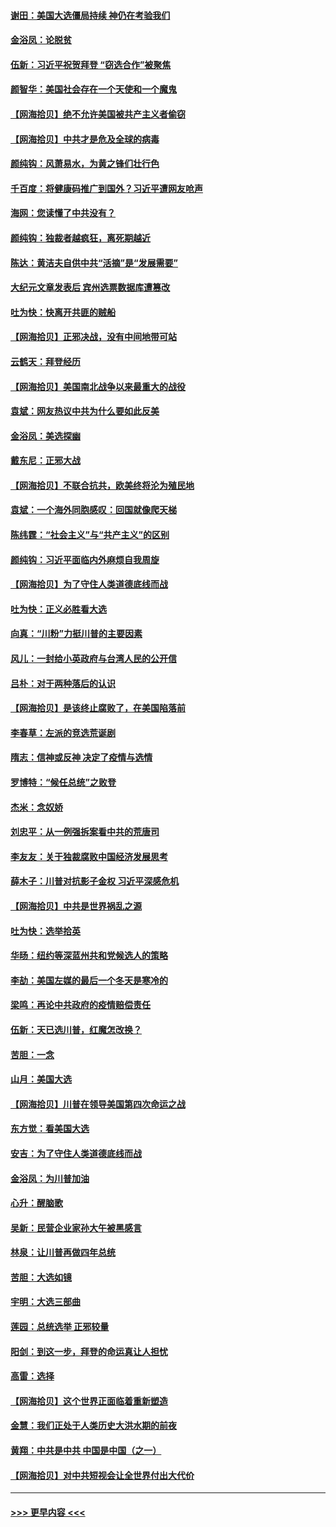 #### [谢田：美国大选僵局持续 神仍在考验我们](../pages/nsc993/n12577432.md?t=11270003) 
#### [金浴凤：论脱贫](../pages/nsc993/n12576386.md?t=11270003) 
#### [伍新：习近平祝贺拜登 “窃选合作”被聚焦](../pages/nsc993/n12576358.md?t=11270003) 
#### [颜智华：美国社会存在一个天使和一个魔鬼](../pages/nsc993/n12574299.md?t=11270003) 
#### [【网海拾贝】绝不允许美国被共产主义者偷窃](../pages/nsc993/n12573396.md?t=11270003) 
#### [【网海拾贝】中共才是危及全球的病毒](../pages/nsc993/n12571204.md?t=11270003) 
#### [颜纯钩：风萧易水，为黄之锋们壮行色](../pages/nsc993/n12571487.md?t=11270003) 
#### [千百度：将健康码推广到国外？习近平遭网友呛声](../pages/nsc993/n12570808.md?t=11270003) 
#### [海网：您读懂了中共没有？](../pages/nsc993/n12570487.md?t=11270003) 
#### [颜纯钩：独裁者越疯狂，离死期越近](../pages/nsc993/n12569055.md?t=11270003) 
#### [陈达：黄洁夫自供中共“活摘”是“发展需要”](../pages/nsc993/n12568541.md?t=11270003) 
#### [大纪元文章发表后 宾州选票数据库遭篡改](../pages/nsc993/n12568105.md?t=11270003) 
#### [吐为快：快离开共匪的贼船](../pages/nsc993/n12568462.md?t=11270003) 
#### [【网海拾贝】正邪决战，没有中间地带可站](../pages/nsc993/n12568439.md?t=11270003) 
#### [云鹤天：拜登经历](../pages/nsc993/n12567294.md?t=11270003) 
#### [【网海拾贝】美国南北战争以来最重大的战役](../pages/nsc993/n12567247.md?t=11270003) 
#### [袁斌：网友热议中共为什么要如此反美](../pages/nsc993/n12567162.md?t=11270003) 
#### [金浴凤：美选探幽](../pages/nsc993/n12567147.md?t=11270003) 
#### [戴东尼：正邪大战](../pages/nsc993/n12567033.md?t=11270003) 
#### [【网海拾贝】不联合抗共，欧美终将沦为殖民地](../pages/nsc993/n12565068.md?t=11270003) 
#### [袁斌：一个海外同胞感叹：回国就像爬天梯](../pages/nsc993/n12564986.md?t=11270003) 
#### [陈纬霆：“社会主义”与“共产主义”的区别](../pages/nsc993/n12562417.md?t=11270003) 
#### [颜纯钩：习近平面临内外麻烦自我周旋](../pages/nsc993/n12563356.md?t=11270003) 
#### [【网海拾贝】为了守住人类道德底线而战](../pages/nsc993/n12562542.md?t=11270003) 
#### [吐为快：正义必胜看大选](../pages/nsc993/n12561967.md?t=11270003) 
#### [向真：“川粉”力挺川普的主要因素](../pages/nsc993/n12560774.md?t=11270003) 
#### [风儿：一封给小英政府与台湾人民的公开信](../pages/nsc993/n12560581.md?t=11270003) 
#### [吕朴：对于两种落后的认识](../pages/nsc993/n12560492.md?t=11270003) 
#### [【网海拾贝】是该终止腐败了，在美国陷落前](../pages/nsc993/n12559936.md?t=11270003) 
#### [李春草：左派的竞选荒诞剧](../pages/nsc993/n12558380.md?t=11270003) 
#### [隋志：信神或反神 决定了疫情与选情](../pages/nsc993/n12558255.md?t=11270003) 
#### [罗博特：“候任总统”之败登](../pages/nsc993/n12558189.md?t=11270003) 
#### [杰米：念奴娇](../pages/nsc993/n12558174.md?t=11270003) 
#### [刘忠平：从一例强拆案看中共的荒唐司](../pages/nsc993/n12558036.md?t=11270003) 
#### [李友友：关于独裁腐败中国经济发展思考](../pages/nsc993/n12558004.md?t=11270003) 
#### [薛木子：川普对抗影子金权 习近平深感危机](../pages/nsc993/n12557342.md?t=11270003) 
#### [【网海拾贝】中共是世界祸乱之源](../pages/nsc993/n12555353.md?t=11270003) 
#### [吐为快：选举拾英](../pages/nsc993/n12555041.md?t=11270003) 
#### [华旸：纽约等深蓝州共和党候选人的策略](../pages/nsc993/n12554309.md?t=11270003) 
#### [李劼：美国左媒的最后一个冬天是寒冷的](../pages/nsc993/n12552947.md?t=11270003) 
#### [梁鸣：再论中共政府的疫情赔偿责任](../pages/nsc993/n12553012.md?t=11270003) 
#### [伍新：天已选川普，红魔怎改换？](../pages/nsc993/n12552970.md?t=11270003) 
#### [苦胆：一念](../pages/nsc993/n12552957.md?t=11270003) 
#### [山月：美国大选](../pages/nsc993/n12552446.md?t=11270003) 
#### [【网海拾贝】川普在领导美国第四次命运之战](../pages/nsc993/n12551973.md?t=11270003) 
#### [东方觉：看美国大选](../pages/nsc993/n12551647.md?t=11270003) 
#### [安吉：为了守住人类道德底线而战](../pages/nsc993/n12551111.md?t=11270003) 
#### [金浴凤：为川普加油](../pages/nsc993/n12551085.md?t=11270003) 
#### [心升：醒脑歌](../pages/nsc993/n12550984.md?t=11270003) 
#### [吴新：民营企业家孙大午被黑感言](../pages/nsc993/n12550656.md?t=11270003) 
#### [林泉：让川普再做四年总统](../pages/nsc993/n12550640.md?t=11270003) 
#### [苦胆：大选如镜](../pages/nsc993/n12550630.md?t=11270003) 
#### [宇明：大选三部曲](../pages/nsc993/n12550603.md?t=11270003) 
#### [莲园：总统选举 正邪较量](../pages/nsc993/n12550594.md?t=11270003) 
#### [阳剑：到这一步，拜登的命运真让人担忧](../pages/nsc993/n12549093.md?t=11270003) 
#### [高雷：选择](../pages/nsc993/n12549087.md?t=11270003) 
#### [【网海拾贝】这个世界正面临着重新塑造](../pages/nsc993/n12548326.md?t=11270003) 
#### [金慧：我们正处于人类历史大洪水期的前夜](../pages/nsc993/n12547914.md?t=11270003) 
#### [黄翔：中共是中共 中国是中国（之一）](../pages/nsc993/n12547576.md?t=11270003) 
#### [【网海拾贝】对中共短视会让全世界付出大代价](../pages/nsc993/n12546043.md?t=11270003) 

----
#### [ >>> 更早内容 <<< ](../indexes/nsc993-earlier.md)
